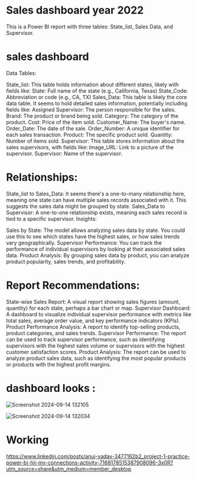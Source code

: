 # Sales dashboard year 2022
This is a Power BI report with three tables: State_list, Sales Data, and Supervisor.

# sales dashboard
Data Tables:

State_list: This table holds information about different states, likely with fields like:
State: Full name of the state (e.g., California, Texas)
State_Code: Abbreviation or code (e.g., CA, TX)
Sales_Data: This table is likely the core data table. It seems to hold detailed sales information, potentially including fields like:
Assigned Supervisor: The person responsible for the sales.
Brand: The product or brand being sold.
Category: The category of the product.
Cost: Price of the item sold.
Customer_Name: The buyer's name.
Order_Date: The date of the sale.
Order_Number: A unique identifier for each sales transaction.
Product: The specific product sold.
Quantity: Number of items sold.
Supervisor: This table stores information about the sales supervisors, with fields like:
Image_URL: Link to a picture of the supervisor.
Supervisor: Name of the supervisor.

# Relationships:

State_list to Sales_Data: It seems there's a one-to-many relationship here, meaning one state can have multiple sales records associated with it. This suggests the sales data might be grouped by state.
Sales_Data to Supervisor: A one-to-one relationship exists, meaning each sales record is tied to a specific supervisor.
Insights:

Sales by State: The model allows analyzing sales data by state. You could use this to see which states have the highest sales, or how sales trends vary geographically.
Supervisor Performance: You can track the performance of individual supervisors by looking at their associated sales data.
Product Analysis: By grouping sales data by product, you can analyze product popularity, sales trends, and profitability.

# Report Recommendations:

State-wise Sales Report: A visual report showing sales figures (amount, quantity) for each state, perhaps a bar chart or map.
Supervisor Dashboard: A dashboard to visualize individual supervisor performance with metrics like total sales, average order value, and key performance indicators (KPIs).
Product Performance Analysis: A report to identify top-selling products, product categories, and sales trends.
Supervisor Performance: The report can be used to track supervisor performance, such as identifying supervisors with the highest sales volume or supervisors with the highest customer satisfaction scores.
Product Analysis: The report can be used to analyze product sales data, such as identifying the most popular products or products with the highest profit margins.

# dashboard looks : 

![Screenshot 2024-09-14 132105](https://github.com/user-attachments/assets/867d79e2-0d9b-4e7c-aeea-7b9ddc8d4064)


![Screenshot 2024-09-14 132034](https://github.com/user-attachments/assets/a3ce036d-d27c-4722-9bc6-dafd5191051d)

# Working

https://www.linkedin.com/posts/anuj-yadav-3477162b2_project-1-practice-power-bi-hii-my-connections-activity-7168178515387908096-3x0R?utm_source=share&utm_medium=member_desktop



